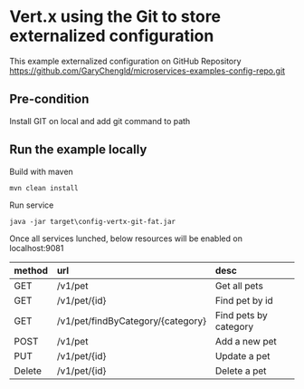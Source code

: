 # Vert.x using the Git to store externalized configuration

This example externalized configuration on GitHub Repository https://github.com/GaryChengld/microservices-examples-config-repo.git

## Pre-condition
Install GIT on local and add git command to path

## Run the example locally
 
Build with maven
   
 ```
 mvn clean install
 ```
 
Run service

```
java -jar target\config-vertx-git-fat.jar

```

Once all services lunched, below resources will be enabled on localhost:9081

|method|url|desc|
|:---|:---|:---|
|GET|/v1/pet|Get all pets|
|GET|/v1/pet/{id}|Find pet by id|
|GET|/v1/pet/findByCategory/{category}|Find pets by category|
|POST|/v1/pet|Add a new pet|
|PUT|/v1/pet/{id}|Update a pet|
|Delete|/v1/pet/{id}|Delete a pet|

